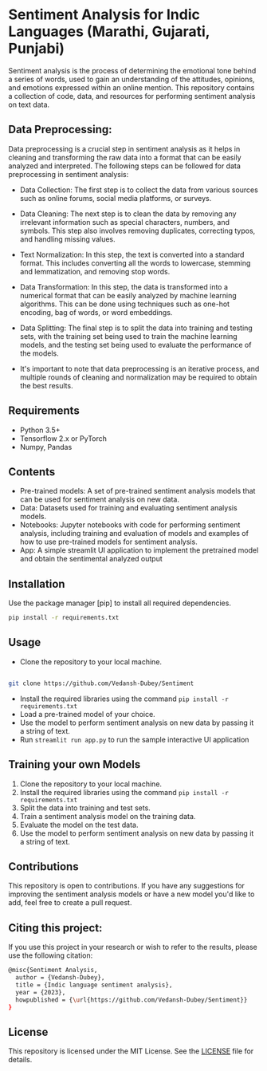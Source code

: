 # Sentiment Analysis for Indic Languages (Marathi, Gujarati, Punjabi)

Sentiment analysis is the process of determining the emotional tone behind a series of words, used to gain an understanding of the attitudes, opinions, and emotions expressed within an online mention. This repository contains a collection of code, data, and resources for performing sentiment analysis on text data.

## Data Preprocessing:

Data preprocessing is a crucial step in sentiment analysis as it helps in cleaning and transforming the raw data into a format that can be easily analyzed and interpreted. The following steps can be followed for data preprocessing in sentiment analysis:

- Data Collection: The first step is to collect the data from various sources such as online forums, social media platforms, or surveys.

- Data Cleaning: The next step is to clean the data by removing any irrelevant information such as special characters, numbers, and symbols. This step also involves removing duplicates, correcting typos, and handling missing values.

- Text Normalization: In this step, the text is converted into a standard format. This includes converting all the words to lowercase, stemming and lemmatization, and removing stop words.

- Data Transformation: In this step, the data is transformed into a numerical format that can be easily analyzed by machine learning algorithms. This can be done using techniques such as one-hot encoding, bag of words, or word embeddings.

- Data Splitting: The final step is to split the data into training and testing sets, with the training set being used to train the machine learning models, and the testing set being used to evaluate the performance of the models.

- It's important to note that data preprocessing is an iterative process, and multiple rounds of cleaning and normalization may be required to obtain the best results.

## Requirements
- Python 3.5+
- Tensorflow 2.x or PyTorch
- Numpy, Pandas

## Contents
- Pre-trained models: A set of pre-trained sentiment analysis models that can be used for sentiment analysis on new data.
- Data: Datasets used for training and evaluating sentiment analysis models.
- Notebooks: Jupyter notebooks with code for performing sentiment analysis, including training and evaluation of models and examples of how to use pre-trained models for sentiment analysis.
- App: A simple streamlit UI application to implement the pretrained model and obtain the sentimental analyzed output

## Installation

Use the package manager [pip] to install all required dependencies.

```bash
pip install -r requirements.txt
```

## Usage

- Clone the repository to your local machine.
```bash

git clone https://github.com/Vedansh-Dubey/Sentiment

```
- Install the required libraries using the command `pip install -r requirements.txt`
- Load a pre-trained model of your choice.
- Use the model to perform sentiment analysis on new data by passing it a string of text.
- Run `streamlit run app.py` to run the sample interactive UI application

## Training your own Models

1) Clone the repository to your local machine.
2) Install the required libraries using the command `pip install -r requirements.txt`
3) Split the data into training and test sets.
4) Train a sentiment analysis model on the training data.
5) Evaluate the model on the test data.
6) Use the model to perform sentiment analysis on new data by passing it a string of text.

## Contributions
This repository is open to contributions. If you have any suggestions for improving the sentiment analysis models or have a new model you'd like to add, feel free to create a pull request.


## Citing this project:

If you use this project in your research or wish to refer to the results, please use the following citation:

```bash
@misc{Sentiment Analysis,
  author = {Vedansh-Dubey},
  title = {Indic language sentiment analysis},
  year = {2023},
  howpublished = {\url{https://github.com/Vedansh-Dubey/Sentiment}}
}
```

## License

This repository is licensed under the MIT License. See the [LICENSE]() file for details.
